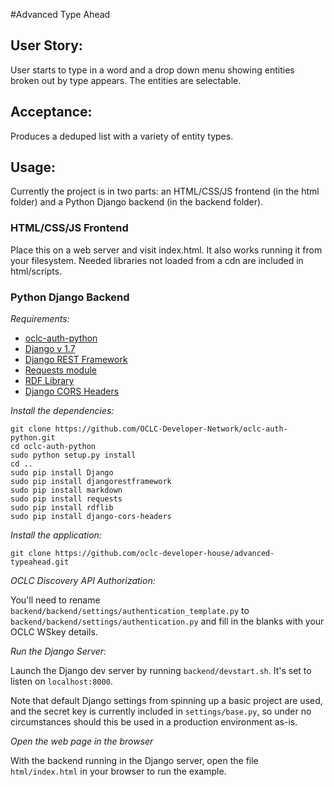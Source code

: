 #Advanced Type Ahead

## User Story:

User starts to type in a word and a drop down menu showing entities broken out by type appears. The entities are selectable.

## Acceptance:

Produces a deduped list with a variety of entity types.

## Usage:

Currently the project is in two parts: an HTML/CSS/JS frontend (in the html folder) and a Python Django backend (in the backend folder).

### HTML/CSS/JS Frontend

Place this on a web server and visit index.html. It also works running it from your filesystem. Needed libraries not loaded from a cdn are included in html/scripts.

### Python Django Backend

*Requirements:*

* [oclc-auth-python](https://github.com/OCLC-Developer-Network/oclc-auth-python)
* [Django v 1.7](https://docs.djangoproject.com/en/1.7/topics/install/)
* [Django REST Framework](http://www.django-rest-framework.org/#installation)
* [Requests module](http://docs.python-requests.org/en/latest/user/install/)
* [RDF Library](http://rdflib.readthedocs.org/en/latest/)
* [Django CORS Headers](https://pypi.python.org/pypi/django-cors-headers)

*Install the dependencies:*

    git clone https://github.com/OCLC-Developer-Network/oclc-auth-python.git
    cd oclc-auth-python
    sudo python setup.py install
    cd ..
    sudo pip install Django
    sudo pip install djangorestframework
    sudo pip install markdown
    sudo pip install requests
    sudo pip install rdflib
    sudo pip install django-cors-headers

*Install the application:*

`git clone https://github.com/oclc-developer-house/advanced-typeahead.git`

*OCLC Discovery API Authorization:*

You'll need to rename `backend/backend/settings/authentication_template.py` to `backend/backend/settings/authentication.py` and fill in the blanks with your OCLC WSkey details.

*Run the Django Server:*

Launch the Django dev server by running `backend/devstart.sh`. It's set to listen on `localhost:8000`. 

Note that default Django settings from spinning up a basic project are used, and the secret key is currently included in `settings/base.py`, so under no circumstances should this be used in a production environment as-is.

*Open the web page in the browser*

With the backend running in the Django server, open the file `html/index.html` in your browser to run the example.
